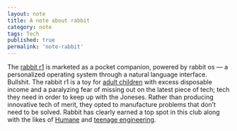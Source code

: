 ```yaml
---
layout: note
title: A note about rabbit
category: note
tags: Tech
published: true
permalink: 'note-rabbit'
---
```


<article>
    <p>The <a href="https://www.rabbit.tech/">rabbit r1</a> is marketed as a pocket companion, powered by rabbit os — a personalized operating system through a natural language interface. Bullshit. The rabbit r1 is a toy for <a href="https://twitter.com/elonmusk">adult children</a> with excess disposable income and a paralyzing fear of missing out on the latest piece of tech; tech they need in order to keep up with the Joneses. Rather than producing innovative tech of merit, they opted to manufacture problems that don’t need to be solved. Rabbit has clearly earned a top spot in this club along with the likes of <a href="https://humane.com/">Humane</a> and <a href="https://teenage.engineering/">teenage engineering</a>.</p>
</article>